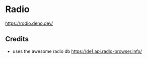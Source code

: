 # Radio

https://rodio.deno.dev/

## Credits

- uses the awesome radio db https://de1.api.radio-browser.info/
